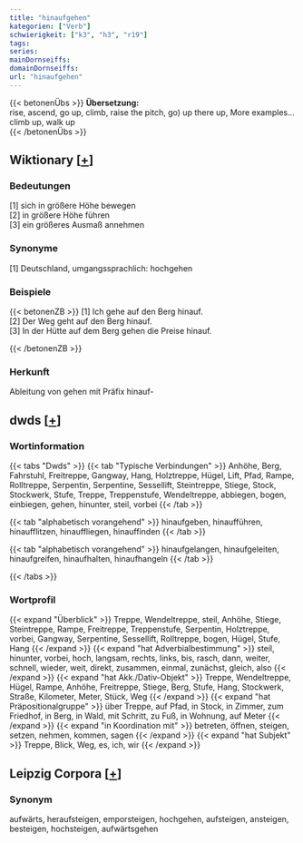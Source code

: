 ```yaml
---
title: "hinaufgehen"
kategorien: ["Verb"]
schwierigkeit: ["k3", "h3", "r19"]
tags:
series:
mainDornseiffs:
domainDornseiffs:
url: "hinaufgehen"
---
```


{{< betonenÜbs >}}
**Übersetzung:**  
rise, ascend, go up, climb, raise the pitch, go) up there up, More examples...  
climb up, walk  up  
{{< /betonenÜbs >}}

## Wiktionary [[+](https://de.wiktionary.org/wiki/hinaufgehen)]

### Bedeutungen
[1] sich in größere Höhe bewegen  
[2] in größere Höhe führen  
[3] ein größeres Ausmaß annehmen  

### Synonyme
[1] Deutschland, umgangssprachlich: hochgehen  

### Beispiele
{{< betonenZB >}}
[1] Ich gehe auf den Berg hinauf.  
[2] Der Weg geht auf den Berg hinauf.  
[3] In der Hütte auf dem Berg gehen die Preise hinauf.  

{{< /betonenZB >}}
### Herkunft
Ableitung von gehen mit Präfix hinauf-  



## dwds [[+](https://www.dwds.de/wb/hinaufgehen)]

### Wortinformation
{{< tabs "Dwds" >}}
{{< tab "Typische Verbindungen" >}}
Anhöhe, Berg, Fahrstuhl, Freitreppe, Gangway, Hang, Holztreppe, Hügel, Lift, Pfad, Rampe, Rolltreppe, Serpentin, Serpentine, Sessellift, Steintreppe, Stiege, Stock, Stockwerk, Stufe, Treppe, Treppenstufe, Wendeltreppe, abbiegen, bogen, einbiegen, gehen, hinunter, steil, vorbei
{{< /tab >}}

{{< tab "alphabetisch vorangehend" >}}
hinaufgeben, hinaufführen, hinaufflitzen, hinauffliegen, hinauffinden
{{< /tab >}}

{{< tab "alphabetisch vorangehend" >}}
hinaufgelangen, hinaufgeleiten, hinaufgreifen, hinaufhalten, hinaufhangeln
{{< /tab >}}

{{< /tabs >}}

### Wortprofil
{{< expand "Überblick" >}} Treppe, Wendeltreppe, steil, Anhöhe, Stiege, Steintreppe, Rampe, Freitreppe, Treppenstufe, Serpentin, Holztreppe, vorbei, Gangway, Serpentine, Sessellift, Rolltreppe, bogen, Hügel, Stufe, Hang {{< /expand >}}
{{< expand "hat Adverbialbestimmung" >}} steil, hinunter, vorbei, hoch, langsam, rechts, links, bis, rasch, dann, weiter, schnell, wieder, weit, direkt, zusammen, einmal, zunächst, gleich, also {{< /expand >}}
{{< expand "hat Akk./Dativ-Objekt" >}} Treppe, Wendeltreppe, Hügel, Rampe, Anhöhe, Freitreppe, Stiege, Berg, Stufe, Hang, Stockwerk, Straße, Kilometer, Meter, Stück, Weg {{< /expand >}}
{{< expand "hat Präpositionalgruppe" >}} über Treppe, auf Pfad, in Stock, in Zimmer, zum Friedhof, in Berg, in Wald, mit Schritt, zu Fuß, in Wohnung, auf Meter {{< /expand >}}
{{< expand "in Koordination mit" >}} betreten, öffnen, steigen, setzen, nehmen, kommen, sagen {{< /expand >}}
{{< expand "hat Subjekt" >}} Treppe, Blick, Weg, es, ich, wir {{< /expand >}}

## Leipzig Corpora [[+](https://corpora.uni-leipzig.de/en/res?word=hinaufgehen&corpusId=deu_newscrawl-public_2018)]


### Synonym
aufwärts, heraufsteigen, emporsteigen, hochgehen, aufsteigen, ansteigen, besteigen, hochsteigen, aufwärtsgehen


